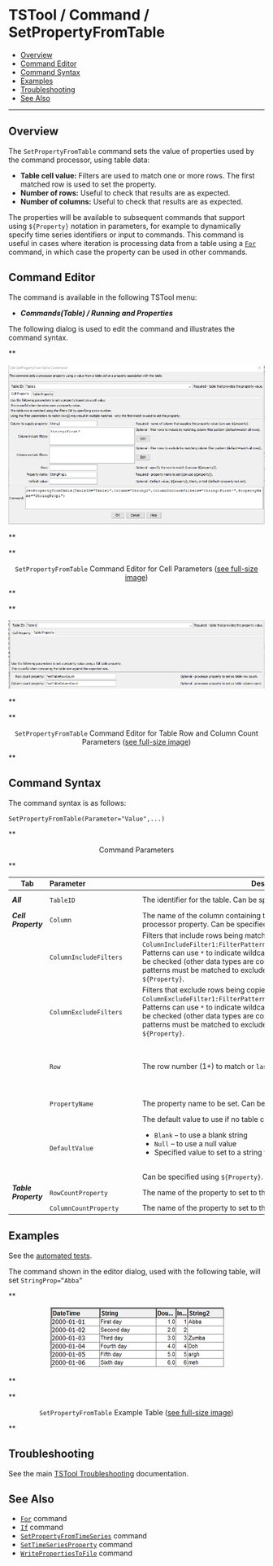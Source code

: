 # TSTool / Command / SetPropertyFromTable #

*   [Overview](#overview)
*   [Command Editor](#command-editor)
*   [Command Syntax](#command-syntax)
*   [Examples](#examples)
*   [Troubleshooting](#troubleshooting)
*   [See Also](#see-also)

-------------------------

## Overview ##

The `SetPropertyFromTable` command sets the value of properties used by the command processor,
using table data:

*   **Table cell value:**
    Filters are used to match one or more rows.  The first matched row is used to set the property.
*   **Number of rows:** Useful to check that results are as expected.
*   **Number of columns:** Useful to check that results are as expected.

The properties will be available to subsequent
commands that support using `${Property}` notation in parameters,
for example to dynamically specify time series identifiers or input to commands.
This command is useful in cases where iteration is processing data from a table using a
[`For`](../For/For.md) command, in which case the property can be used in other commands.

## Command Editor ##

The command is available in the following TSTool menu:

*   ***Commands(Table) / Running and Properties***

The following dialog is used to edit the command and illustrates the command syntax.

**<p style="text-align: center;">
![SetPropertyFromTable command editor for Cell parameters](SetPropertyFromTable_cell.png)
</p>**

**<p style="text-align: center;">
`SetPropertyFromTable` Command Editor for Cell Parameters (<a href="../SetPropertyFromTable_cell.png">see full-size image</a>)
</p>**

**<p style="text-align: center;">
![SetPropertyFromTable command editor for Table Row and Column Count Parameters](SetPropertyFromTable_table.png)
</p>**

**<p style="text-align: center;">
`SetPropertyFromTable` Command Editor for Table Row and Column Count Parameters (<a href="../SetPropertyFromTable_table.png">see full-size image</a>)
</p>**

## Command Syntax ##

The command syntax is as follows:

```text
SetPropertyFromTable(Parameter="Value",...)
```
**<p style="text-align: center;">
Command Parameters
</p>**

| **Tab** | **Parameter**&nbsp;&nbsp;&nbsp;&nbsp;&nbsp;&nbsp;&nbsp;&nbsp;&nbsp;&nbsp;&nbsp;&nbsp;&nbsp;&nbsp;&nbsp;&nbsp;&nbsp;&nbsp;&nbsp;&nbsp;&nbsp;&nbsp;&nbsp;&nbsp;&nbsp;&nbsp; | **Description** | **Default**&nbsp;&nbsp;&nbsp;&nbsp;&nbsp;&nbsp;&nbsp;&nbsp;&nbsp;&nbsp; |
| --| --------------|-----------------|----------------- |
|***All*** | `TableID`|The identifier for the table.  Can be specified using `${Property}`.|None – must be specified.|
|***Cell Property*** | `Column`|The name of the column containing the value that will be used to set the processor property.   Can be specified using `${Property}`.|None – must be specified.|
||`ColumnIncludeFilters`|Filters that include rows being matched, by matching column values:<br>`ColumnIncludeFilter1:FilterPattern1,ColumnIncludeFilter2:FilterPattern2`<br>Patterns can use `*` to indicate wildcards for matches.  Only string values can be checked (other data types are converted to strings for comparison).  All patterns must be matched to exclude the row.  Can be specified using `${Property}`.|All rows are matched.|
||`ColumnExcludeFilters`|Filters that exclude rows being copied, by matching column values:<br>`ColumnExcludeFilter1:FilterPattern1,ColumnExcludeFilter2:FilterPattern2`<br>Patterns can use `*` to indicate wildcards for matches.  Only string values can be checked (other data types are converted to strings for comparison).  All patterns must be matched to exclude the row.  Can be specified using `${Property}`.|All rows are matched.|
||`Row`|The row number (1+) to match or `last` to match the last row in the table. | If not specified, use the column filters to match rows. |
||`PropertyName`|The property name to be set.  Can be specified using `${Property}`.|None – must be specified.|
||`DefaultValue`|The default value to use if no table cell is matched:<br><ul><li>`Blank` – to use a blank string</li><li>`Null` – to use a null value</li><li>Specified value to set to a string value.</li></ul><br>Can be specified using `${Property}`.|Property is set to null.|
|***Table Property***|`RowCountProperty`| The name of the property to set to the table row count. | |
| |`ColumnCountProperty`| The name of the property to set to the table column count. | |

## Examples ##

See the [automated tests](https://github.com/OpenCDSS/cdss-app-tstool-test/tree/master/test/commands/SetPropertyFromTable).

The command shown in the editor dialog, used with the following table, will set `StringProp=“Abba”`

**<p style="text-align: center;">
![SetPropertyFromTable example table](SetPropertyFromTable_example.png)
</p>**

**<p style="text-align: center;">
`SetPropertyFromTable` Example Table (<a href="../SetPropertyFromTable_example.png">see full-size image</a>)
</p>**

## Troubleshooting ##

See the main [TSTool Troubleshooting](../../troubleshooting/troubleshooting.md) documentation.

## See Also ##

*   [`For`](../For/For.md) command
*   [`If`](../If/If.md) command
*   [`SetPropertyFromTimeSeries`](../SetPropertyFromTimeSeries/SetPropertyFromTimeSeries.md) command
*   [`SetTimeSeriesProperty`](../SetTimeSeriesProperty/SetTimeSeriesProperty.md) command
*   [`WritePropertiesToFile`](../WritePropertiesToFile/WritePropertiesToFile.md) command
